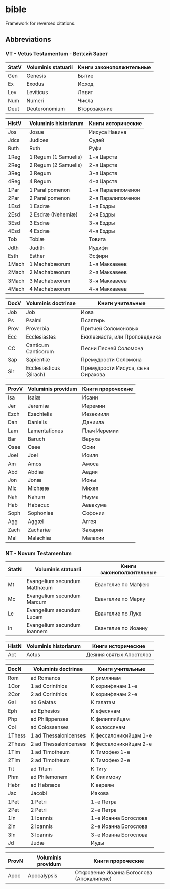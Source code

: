 # bible
Framework for reversed citations.

## Abbreviations

### VT - Vetus Testamentum - Ветхий Завет

| StatV | Voluminis statuarii | Книги законополжительные
|:------|---------------------|---------------
| Gen   | Genesis             | Бытие
| Ex    | Exodus              | Исход
| Lev   | Leviticus           | Левит
| Num   | Numeri              | Числа
| Deut  | Deuteronomium       | Второзаконие

| HistV | Voluminis historiarum | Книги исторические
|:------|-----------------------|---------------
| Jos   | Josue                 | Иисуса Навина
| Jdcs  | Judices               | Судей
| Ruth  | Ruth                  | Руфи
| 1Reg  | 1 Regum (1 Samuelis)  | 1-я Царств
| 2Reg  | 2 Regum (2 Samuelis)  | 2-я Царств
| 3Reg  | 3 Regum               | 3-я Царств
| 4Reg  | 4 Regum               | 4-я Царств
| 1Par  | 1 Paralipomenon       | 1-я Паралипоменон
| 2Par  | 2 Paralipomenon       | 2-я Паралипоменон
| 1Esd  | 1 Esdræ               | 1-я Ездры
| 2Esd  | 2 Esdræ (Nehemiæ)     | 2-я Ездры
| 3Esd  | 3 Esdræ               | 3-я Ездры
| 4Esd  | 4 Esdræ               | 4-я Ездры
| Tob   | Tobiæ                 | Товита
| Jdth  | Judith                | Иудифи
| Esth  | Esther                | Эсфири
| 1Mach | 1 Machabæorum         | 1-я Маккавеев
| 2Mach | 2 Machabæorum         | 2-я Маккавеев
| 3Mach | 3 Machabæorum         | 3-я Маккавеев
| 4Mach | 4 Machabæorum         | 4-я Маккавеев

| DocV | Voluminis doctrinae     | Книги учительные
|:-----|-------------------------|---------------
| Job  | Job                     | Иова
| Ps   | Psalmi                  | Псалтирь
| Prov | Proverbia               | Притчей Соломоновых
| Ecc  | Ecclesiastes            | Екклезиаста, или Проповедника
| CC   | Canticum Canticorum     | Песни Песней Соломона
| Sap  | Sapientiæ               | Премудрости Соломона
| Sir  | Ecclesiasticus (Sirach) | Премудрости Иисуса, сына Сирахова

| ProvV | Voluminis providum | Книги пророческие
|:------|--------------------|---------------
| Isa   | Isaiæ              | Исаии
| Jer   | Jeremiæ            | Иеремии
| Ezch  | Ezechielis         | Иезекииля
| Dan   | Danielis           | Даниила
| Lam   | Lamentationes      | Плач Иеремии
| Bar   | Baruch             | Варуха
| Osee  | Osee               | Осии
| Joel  | Joel               | Иoиля
| Am    | Amos               | Амоса
| Abd   | Abdiæ              | Авдия
| Jon   | Jonæ               | Ионы
| Mic   | Michææ             | Михея
| Nah   | Nahum              | Наума
| Hab   | Habacuc            | Аввакума
| Soph  | Sophoniae          | Софонии
| Agg   | Aggæi              | Аггея
| Zach  | Zachariæ           | Захарии
| Mal   | Malachiæ           | Малахии

### NT - Novum Testamentum

| StatN | Voluminis statuarii          | Книги законополжительные
|:------|------------------------------|---------------
| Mt    | Evangelium secundum Matthæum | Евангелие по Матфею
| Mc    | Evangelium secundum Marcum   | Евангелие по Марку
| Lc    | Evangelium secundum Lucam    | Евангелие по Луке
| In    | Evangelium secundum Ioannem  | Евангелие по Иоанну

| HistN | Voluminis historiarum | Книги исторические
|:------|-----------------------|---------------
| Act   | Actus                 | Деяния святых Апостолов

| DocN   | Voluminis doctrinae   | Книги учительные
|:-------|-----------------------|---------------
| Rom    | ad Romanos            | К римлянам
| 1Cor   | 1 ad Corinthios       | К коринфянам 1-е
| 2Cor   | 2 ad Corinthios       | К коринфянам 2-е
| Gal    | ad Galatas            | К галатам
| Eph    | ad Ephesios           | К ефесянам
| Php    | ad Philippenses       | К филиппийцам
| Col    | ad Colossenses        | К колоссянам
| 1Thess | 1 ad Thessalonicenses | К фессалоникийцам 1-е
| 2Thess | 2 ad Thessalonicenses | К фессалоникийцам 2-е
| 1Tim   | 1 ad Timotheum        | К Тимофею 1-е
| 2Tim   | 2 ad Timotheum        | К Тимофею 2-е
| Tit    | ad Titum              | К Титу
| Phm    | ad Philemonem         | К Филимону
| Hebr   | ad Hebræos            | К евреям
| Jac    | Jacobi                | Иакова
| 1Pet   | 1 Petri               | 1-е Петра
| 2Pet   | 2 Petri               | 2-е Петра
| 1In    | 1 Ioannis             | 1-е Иоанна Богослова
| 2In    | 2 Ioannis             | 2-е Иоанна Богослова
| 3In    | 3 Ioannis             | 3-е Иоанна Богослова
| Jd     | Judæ                  | Иуды

| ProvN | Voluminis providum | Книги пророческие
|:------|--------------------|---------------
| Apoc  | Apocalypsis        | Откровение Иоанна Богослова (Апокалипсис)


